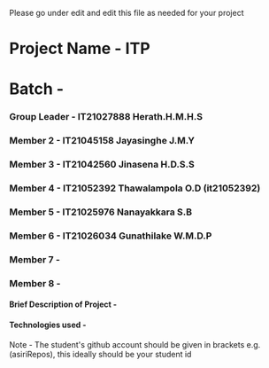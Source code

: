 Please go under edit and edit this file as needed for your project

# Project Name - ITP
# Batch - 
### Group Leader - IT21027888 Herath.H.M.H.S
### Member 2 -  IT21045158 Jayasinghe J.M.Y
### Member 3 -  IT21042560 Jinasena H.D.S.S
### Member 4 -  IT21052392 Thawalampola O.D (it21052392)
### Member 5 - IT21025976 Nanayakkara S.B
### Member 6 - IT21026034 Gunathilake W.M.D.P
### Member 7 - 
### Member 8 - 

#### Brief Description of Project - 
#### Technologies used - 

Note - The student's github account should be given in brackets e.g. (asiriRepos), this ideally should be your student id 


